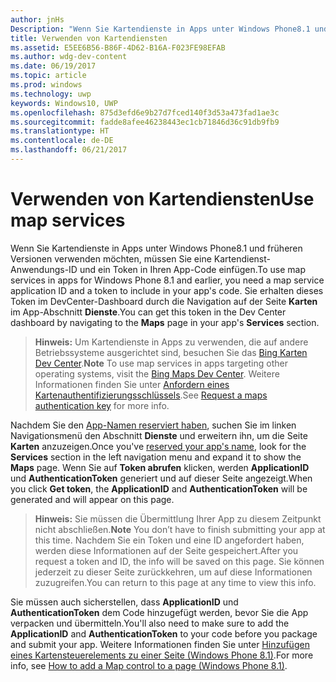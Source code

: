 ```yaml
---
author: jnHs
Description: "Wenn Sie Kartendienste in Apps unter Windows Phone8.1 und früheren Versionen verwenden möchten, müssen Sie eine Kartendienst-Anwendungs-ID und ein Token in Ihren App-Code einfügen. Sie können dieses Token im Dev Center-Dashboard abrufen."
title: Verwenden von Kartendiensten
ms.assetid: E5EE6B56-B86F-4D62-B16A-F023FE98EFAB
ms.author: wdg-dev-content
ms.date: 06/19/2017
ms.topic: article
ms.prod: windows
ms.technology: uwp
keywords: Windows10, UWP
ms.openlocfilehash: 875d3efd6e9b27d7fced140f3d53a473fad1ae3c
ms.sourcegitcommit: fadde8afee46238443ec1cb71846d36c91db9fb9
ms.translationtype: HT
ms.contentlocale: de-DE
ms.lasthandoff: 06/21/2017
---
```

# <a name="use-map-services"></a><span data-ttu-id="6620c-105">Verwenden von Kartendiensten</span><span class="sxs-lookup"><span data-stu-id="6620c-105">Use map services</span></span>


<span data-ttu-id="6620c-106">Wenn Sie Kartendienste in Apps unter Windows Phone8.1 und früheren Versionen verwenden möchten, müssen Sie eine Kartendienst-Anwendungs-ID und ein Token in Ihren App-Code einfügen.</span><span class="sxs-lookup"><span data-stu-id="6620c-106">To use map services in apps for Windows Phone 8.1 and earlier, you need a map service application ID and a token to include in your app's code.</span></span> <span data-ttu-id="6620c-107">Sie erhalten dieses Token im DevCenter-Dashboard durch die Navigation auf der Seite **Karten** im App-Abschnitt **Dienste**.</span><span class="sxs-lookup"><span data-stu-id="6620c-107">You can get this token in the Dev Center dashboard by navigating to the **Maps** page in your app's **Services** section.</span></span>

> <span data-ttu-id="6620c-108">**Hinweis:**  Um Kartendienste in Apps zu verwenden, die auf andere Betriebssysteme ausgerichtet sind, besuchen Sie das [Bing Karten Dev Center](http://go.microsoft.com/fwlink/p/?LinkId=614880).</span><span class="sxs-lookup"><span data-stu-id="6620c-108">**Note**  To use map services in apps targeting other operating systems, visit the [Bing Maps Dev Center](http://go.microsoft.com/fwlink/p/?LinkId=614880).</span></span> <span data-ttu-id="6620c-109">Weitere Informationen finden Sie unter [Anfordern eines Kartenauthentifizierungsschlüssels](https://msdn.microsoft.com/library/windows/apps/mt219694).</span><span class="sxs-lookup"><span data-stu-id="6620c-109">See [Request a maps authentication key](https://msdn.microsoft.com/library/windows/apps/mt219694) for more info.</span></span>

<span data-ttu-id="6620c-110">Nachdem Sie den [App-Namen reserviert haben](create-your-app-by-reserving-a-name.md), suchen Sie im linken Navigationsmenü den Abschnitt **Dienste** und erweitern ihn, um die Seite **Karten** anzuzeigen.</span><span class="sxs-lookup"><span data-stu-id="6620c-110">Once you've [reserved your app's name](create-your-app-by-reserving-a-name.md), look for the **Services** section in the left navigation menu and expand it to show the **Maps** page.</span></span> <span data-ttu-id="6620c-111">Wenn Sie auf **Token abrufen** klicken, werden **ApplicationID** und **AuthenticationToken** generiert und auf dieser Seite angezeigt.</span><span class="sxs-lookup"><span data-stu-id="6620c-111">When you click **Get token**, the **ApplicationID** and **AuthenticationToken** will be generated and will appear on this page.</span></span>

> <span data-ttu-id="6620c-112">**Hinweis:**  Sie müssen die Übermittlung Ihrer App zu diesem Zeitpunkt nicht abschließen.</span><span class="sxs-lookup"><span data-stu-id="6620c-112">**Note**  You don’t have to finish submitting your app at this time.</span></span> <span data-ttu-id="6620c-113">Nachdem Sie ein Token und eine ID angefordert haben, werden diese Informationen auf der Seite gespeichert.</span><span class="sxs-lookup"><span data-stu-id="6620c-113">After you request a token and ID, the info will be saved on this page.</span></span> <span data-ttu-id="6620c-114">Sie können jederzeit zu dieser Seite zurückkehren, um auf diese Informationen zuzugreifen.</span><span class="sxs-lookup"><span data-stu-id="6620c-114">You can return to this page at any time to view this info.</span></span>

<span data-ttu-id="6620c-115">Sie müssen auch sicherstellen, dass **ApplicationID** und **AuthenticationToken** dem Code hinzugefügt werden, bevor Sie die App verpacken und übermitteln.</span><span class="sxs-lookup"><span data-stu-id="6620c-115">You'll also need to make sure to add the **ApplicationID** and **AuthenticationToken** to your code before you package and submit your app.</span></span> <span data-ttu-id="6620c-116">Weitere Informationen finden Sie unter [Hinzufügen eines Kartensteuerelements zu einer Seite (Windows Phone 8.1)](http://go.microsoft.com/fwlink/p/?LinkId=614882).</span><span class="sxs-lookup"><span data-stu-id="6620c-116">For more info, see [How to add a Map control to a page (Windows Phone 8.1)](http://go.microsoft.com/fwlink/p/?LinkId=614882).</span></span>

 

 




